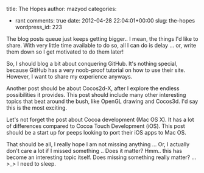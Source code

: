 title: The Hopes
author: mazyod
categories:
- rant
comments: true
date: 2012-04-28 22:04:01+00:00
slug: the-hopes
wordpress_id: 223

The blog posts queue just keeps getting bigger.. I mean, the things I'd like to share. With very little time available to do so, all I can do is delay ... or, write them down so I get motivated to do them later!

So, I should blog a bit about conquering GitHub. It's nothing special, because GitHub has a very noob-proof tutorial on how to use their site. However, I want to share my experience anyways.

Another post should be about Cocos2d-X, after I explore the endless possibilities it provides. This post should include many other interesting topics that beat around the bush, like OpenGL drawing and Cocos3d. I'd say this is the most exciting.

Let's not forget the post about Cocoa development (Mac OS X). It has a lot of differences compared to Cocoa Touch Development (iOS). This post should be a start up for peeps looking to port their iOS apps to Mac OS.

That should be all, I really hope I am not missing anything ... Or, I actually don't care a lot if I missed something .. Does it matter? Hmm.. this has become an interesting topic itself. Does missing something really matter? ... >_> I need to sleep.
